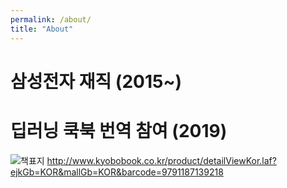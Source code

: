 ```yaml
---
permalink: /about/
title: "About"
---
```


# 삼성전자 재직 (2015~)

# 딥러닝 쿡북 번역 참여 (2019)
![책표지](http://image.kyobobook.co.kr/images/book/xlarge/218/x9791187139218.jpg)
http://www.kyobobook.co.kr/product/detailViewKor.laf?ejkGb=KOR&mallGb=KOR&barcode=9791187139218
